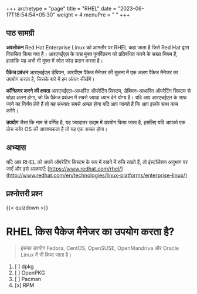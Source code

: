 +++
archetype = "page"
title = "RHEL"
date = "2023-06-17T18:54:54+05:30"
weight = 4
menuPre = "<i class='fl-redhat'></i> "
+++

## पाठ सामग्री

**अवलोकन**
Red Hat Enterprise Linux को आमतौर पर RHEL कहा जाता है जिसे Red Hat द्वारा विकसित किया गया है। आरएचईएल के पास मुफ्त पुनर्वितरण को प्रतिबंधित करने के सख्त नियम हैं, हालांकि यह अभी भी मुफ्त में स्रोत कोड प्रदान करता है।

**पैकेज प्रबंधन**
आरएचईएल डेबियन, आरपीएम पैकेज मैनेजर की तुलना में एक अलग पैकेज मैनेजर का उपयोग करता है, जिसके बारे में हम अंततः सीखेंगे।

**कॉन्फ़िगर करने की क्षमता**
आरएचईएल-आधारित ऑपरेटिंग सिस्टम, डेबियन-आधारित ऑपरेटिंग सिस्टम से थोड़ा अलग होगा, जो कि पैकेज प्रबंधन में सबसे ज्यादा ध्यान देने योग्य है। यदि आप आरएचईएल के साथ जाने का निर्णय लेते हैं तो यह संभवतः सबसे अच्छा होगा यदि आप जानते हैं कि आप इसके साथ काम करेंगे।

**उपयोग**
जैसा कि नाम से वर्णित है, यह ज्यादातर उद्यम में उपयोग किया जाता है, इसलिए यदि आपको एक ठोस सर्वर OS की आवश्यकता है तो यह एक अच्छा होगा।

## अभ्यास

यदि आप RHEL को अपने ऑपरेटिंग सिस्टम के रूप में रखने में रुचि रखते हैं, तो इंस्टॉलेशन अनुभाग पर जाएँ और इसे आज़माएँ: [https://www.redhat.com/rhel/](http://www.redhat.com/en/technologies/linux-platforms/enterprise-linux/)

## प्रश्नोत्तरी प्रश्न

{{< quizdown >}}

# RHEL किस पैकेज मैनेजर का उपयोग करता है?

> इसका उपयोग Fedora, CentOS, OpenSUSE, OpenMandriva और Oracle Linux में भी किया जाता है।

1. [ ] dpkg
1. [ ] OpenPKG
1. [ ] Pacman
1. [x] RPM
